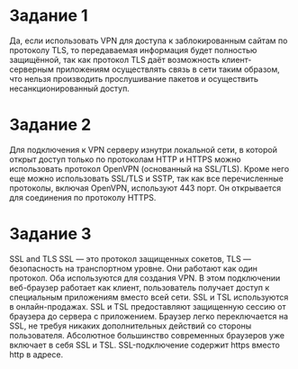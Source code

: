 # Задание 1
Да, если использовать VPN для доступа к заблокированным сайтам по протоколу TLS, то передаваемая информация будет полностью защищённой,
так как протокол TLS даёт возможность клиент-серверным приложениям осуществлять связь в сети таким образом, 
что нельзя производить прослушивание пакетов и осуществить несанкционированный доступ. 

# Задание 2
Для подключения к VPN серверу изнутри локальной сети, 
в которой открыт доступ только по протоколам HTTP и HTTPS можно использовать протокол OpenVPN (основанный на SSL/TLS). 
Кроме него еще можно использовать SSL/TLS и SSTP, так как все перечисленные протоколы, включая OpenVPN, используют 443 порт. 
Он открывается для соединения по протоколу HTTPS.

# Задание 3
SSL and TLS SSL — это протокол защищенных сокетов, TLS — безопасность на транспортном уровне. Они работают как один протокол. 
Оба используются для создания VPN. В этом подключении веб-браузер работает как клиент, пользователь получает доступ к специальным приложениям вместо всей сети. 
SSL и TSL используются в онлайн-продажах. SSL и TSL предоставляют защищенную сессию от браузера до сервера с приложением. 
Браузер легко переключается на SSL, не требуя никаких дополнительных действий со стороны пользователя. 
Абсолютное большинство современных браузеров уже включает в себя SSL и TSL. SSL-подключение содержит https вместо http в адресе.
